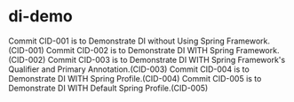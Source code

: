 # di-demo
Commit CID-001 is to Demonstrate DI without Using Spring Framework.(CID-001)
Commit CID-002 is to Demonstrate DI WITH Spring Framework.(CID-002)
Commit CID-003 is to Demonstrate DI WITH Spring Framework's Qualifier and Primary Annotation.(CID-003)
Commit CID-004 is to Demonstrate DI WITH Spring Profile.(CID-004)
Commit CID-005 is to Demonstrate DI WITH Default Spring Profile.(CID-005)

